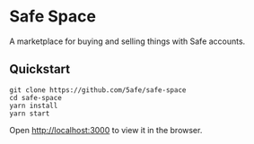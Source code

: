 # Safe Space

A marketplace for buying and selling things with Safe accounts.

## Quickstart


```
git clone https://github.com/5afe/safe-space
cd safe-space
yarn install
yarn start
```
Open [http://localhost:3000](http://localhost:3000) to view it in the browser.
